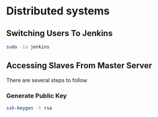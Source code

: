 # Distributed systems

## Switching Users To Jenkins

```bash
sudo -iu jenkins
```

## Accessing Slaves From Master Server
There are several steps to follow

### Generate Public Key
```bash
ssh-keygen -t rsa
```

